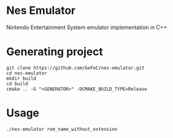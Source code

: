 # Nes Emulator
Nintendo Entertainment System emulator implementation in C++ 

# Generating project
```
git clone https://github.com/GeFeC/nes-emulator.git
cd nes-emulator
mkdir build
cd build
cmake .. -G "<GENERATOR>" -DCMAKE_BUILD_TYPE=Release
```
# Usage
```
./nes-emulator rom_name_without_extension
```
